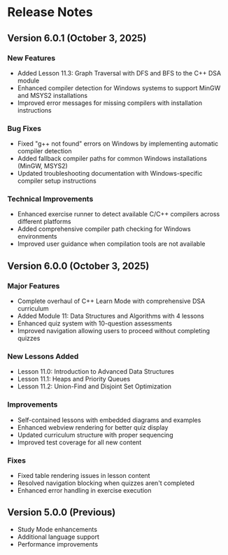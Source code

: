 # Release Notes

## Version 6.0.1 (October 3, 2025)

### New Features

- Added Lesson 11.3: Graph Traversal with DFS and BFS to the C++ DSA module
- Enhanced compiler detection for Windows systems to support MinGW and MSYS2 installations
- Improved error messages for missing compilers with installation instructions

### Bug Fixes

- Fixed "g++ not found" errors on Windows by implementing automatic compiler detection
- Added fallback compiler paths for common Windows installations (MinGW, MSYS2)
- Updated troubleshooting documentation with Windows-specific compiler setup instructions

### Technical Improvements

- Enhanced exercise runner to detect available C/C++ compilers across different platforms
- Added comprehensive compiler path checking for Windows environments
- Improved user guidance when compilation tools are not available

## Version 6.0.0 (October 3, 2025)

### Major Features

- Complete overhaul of C++ Learn Mode with comprehensive DSA curriculum
- Added Module 11: Data Structures and Algorithms with 4 lessons
- Enhanced quiz system with 10-question assessments
- Improved navigation allowing users to proceed without completing quizzes

### New Lessons Added

- Lesson 11.0: Introduction to Advanced Data Structures
- Lesson 11.1: Heaps and Priority Queues
- Lesson 11.2: Union-Find and Disjoint Set Optimization

### Improvements

- Self-contained lessons with embedded diagrams and examples
- Enhanced webview rendering for better quiz display
- Updated curriculum structure with proper sequencing
- Improved test coverage for all new content

### Fixes

- Fixed table rendering issues in lesson content
- Resolved navigation blocking when quizzes aren't completed
- Enhanced error handling in exercise execution

## Version 5.0.0 (Previous)

- Study Mode enhancements
- Additional language support
- Performance improvements
